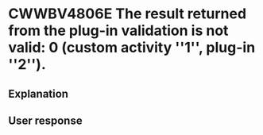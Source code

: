# CWWBV4806E The result returned from the plug-in validation is not valid: 0 (custom activity ''1'', plug-in ''2'').

## Explanation

## User response